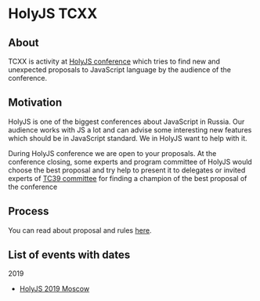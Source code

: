 # HolyJS TCXX

## About

TCXX is activity at [HolyJS conference](https://holyjs.ru/en/) which tries to find new and unexpected proposals to JavaScript language by the audience of the conference.    

## Motivation

HolyJS is one of the biggest conferences about JavaScript in Russia. Our audience works with JS a lot and can advise some interesting new features which should be in JavaScript standard. We in HolyJS want to help with it.

During HolyJS conference we are open to your proposals. At the conference closing, some experts and program committee of HolyJS would choose the best proposal and try help to present it to delegates or invited experts of [TC39 committee](https://github.com/tc39) for finding a champion of the best proposal of the conference


## Process

You can read about proposal and rules [here](https://github.com/HolyJS-TCXX/proposals).

## List of events with dates

<summary>2019</summary>

- [HolyJS 2019 Moscow](./events/2019/11.8-9.md) 

